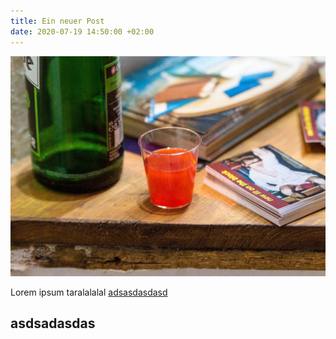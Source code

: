 ```yaml
---
title: Ein neuer Post
date: 2020-07-19 14:50:00 +02:00
---
```


![schnaps-5b5f51.jpg](/uploads/schnaps-5b5f51.jpg)

Lorem ipsum taralalalal [adsasdasdasd](http://)

## asdsadasdas